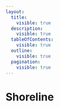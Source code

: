 ```yaml
---
layout:
  title:
    visible: true
  description:
    visible: true
  tableOfContents:
    visible: true
  outline:
    visible: true
  pagination:
    visible: true
---
```


# Shoreline

<figure><img src=".gitbook/assets/DJI_20240523174102_0033_D.JPG" alt=""><figcaption></figcaption></figure>

<figure><img src=".gitbook/assets/DJI_20240523174107_0035_D.JPG" alt=""><figcaption></figcaption></figure>

<figure><img src=".gitbook/assets/DJI_20240523174114_0036_D.JPG" alt=""><figcaption></figcaption></figure>
